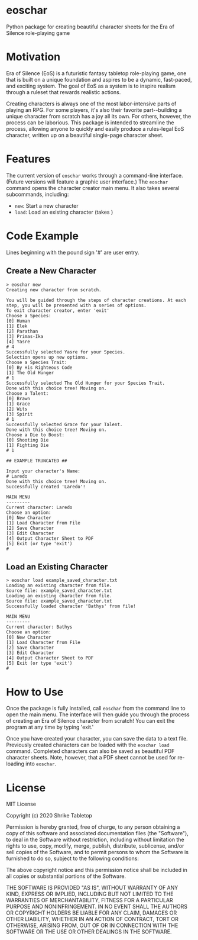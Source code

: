 # eoschar

Python package for creating beautiful character sheets for the Era of Silence role-playing game

# Motivation

Era of Silence (EoS) is a futuristic fantasy tabletop role-playing game, one that is built on a unique foundation and aspires to be a dynamic, fast-paced, and exciting system. The goal of EoS as a system is to inspire realism through a ruleset that rewards realistic actions.

Creating characters is always one of the most labor-intensive parts of playing an RPG. For some players, it's also their favorite part--building a unique character from scratch has a joy all its own. For others, however, the process can be laborious. This package is intended to streamline the process, allowing anyone to quickly and easily produce a rules-legal EoS character, written up on a beautiful single-page character sheet.

# Features

The current version of `eoschar` works through a command-line interface. (Future versions will feature a graphic user interface.) The `eoschar` command opens the character creator main menu. It also takes several subcommands, including:

* `new`: Start a new character
* `load`: Load an existing character (takes )

# Code Example

Lines beginning with the pound sign '#' are user entry.

## Create a New Character

```
> eoschar new
Creating new character from scratch.

You will be guided through the steps of character creations. At each step, you will be presented with a series of options.
To exit character creator, enter 'exit'
Choose a Species:
[0] Human
[1] Elek
[2] Parathan
[3] Primas-Ika
[4] Yasre
# 4
Successfully selected Yasre for your Species.
Selection opens up new options.
Choose a Species Trait:
[0] By His Righteous Code
[1] The Old Hunger
# 1
Successfully selected The Old Hunger for your Species Trait.
Done with this choice tree! Moving on.
Choose a Talent:
[0] Brawn
[1] Grace
[2] Wits
[3] Spirit
# 1
Successfully selected Grace for your Talent.
Done with this choice tree! Moving on.
Choose a Die to Boost:
[0] Shooting Die
[1] Fighting Die
# 1

## EXAMPLE TRUNCATED ##

Input your character's Name:
# Laredo
Done with this choice tree! Moving on.
Successfully created 'Laredo'!

MAIN MENU
---------
Current character: Laredo
Choose an option:
[0] New Character
[1] Load Character from File
[2] Save Character
[3] Edit Character
[4] Output Character Sheet to PDF
[5] Exit (or type 'exit')
# 
```

## Load an Existing Character

```
> eoschar load example_saved_character.txt
Loading an existing character from file.
Source file: example_saved_character.txt
Loading an existing character from file.
Source file: example_saved_character.txt
Successfully loaded character 'Bathys' from file!

MAIN MENU
---------
Current character: Bathys
Choose an option:
[0] New Character
[1] Load Character from File
[2] Save Character
[3] Edit Character
[4] Output Character Sheet to PDF
[5] Exit (or type 'exit')
# 
```

# How to Use

Once the package is fully installed, call `eoschar` from the command line to open the main menu. The interface will then guide you through the process of creating an Era of Silence character from scratch! You can exit the program at any time by typing 'exit.'

Once you have created your character, you can save the data to a text file. Previously created characters can be loaded with the `eoschar load` command. Completed characters can also be saved as beautiful PDF character sheets. Note, however, that a PDF sheet cannot be used for re-loading into `eoschar`.

# License

MIT License

Copyright (c) 2020 Shrike Tabletop

Permission is hereby granted, free of charge, to any person obtaining a copy
of this software and associated documentation files (the "Software"), to deal
in the Software without restriction, including without limitation the rights
to use, copy, modify, merge, publish, distribute, sublicense, and/or sell
copies of the Software, and to permit persons to whom the Software is
furnished to do so, subject to the following conditions:

The above copyright notice and this permission notice shall be included in all
copies or substantial portions of the Software.

THE SOFTWARE IS PROVIDED "AS IS", WITHOUT WARRANTY OF ANY KIND, EXPRESS OR
IMPLIED, INCLUDING BUT NOT LIMITED TO THE WARRANTIES OF MERCHANTABILITY,
FITNESS FOR A PARTICULAR PURPOSE AND NONINFRINGEMENT. IN NO EVENT SHALL THE
AUTHORS OR COPYRIGHT HOLDERS BE LIABLE FOR ANY CLAIM, DAMAGES OR OTHER
LIABILITY, WHETHER IN AN ACTION OF CONTRACT, TORT OR OTHERWISE, ARISING FROM,
OUT OF OR IN CONNECTION WITH THE SOFTWARE OR THE USE OR OTHER DEALINGS IN THE
SOFTWARE.